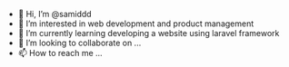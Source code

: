 - 👋 Hi, I’m @samiddd
- 👀 I’m interested in web development and product management
- 🌱 I’m currently learning developing a website using laravel framework
- 💞️ I’m looking to collaborate on ...
- 📫 How to reach me ...

<!---
samiddd/samiddd is a ✨ special ✨ repository because its `README.md` (this file) appears on your GitHub profile.
You can click the Preview link to take a look at your changes.
--->

